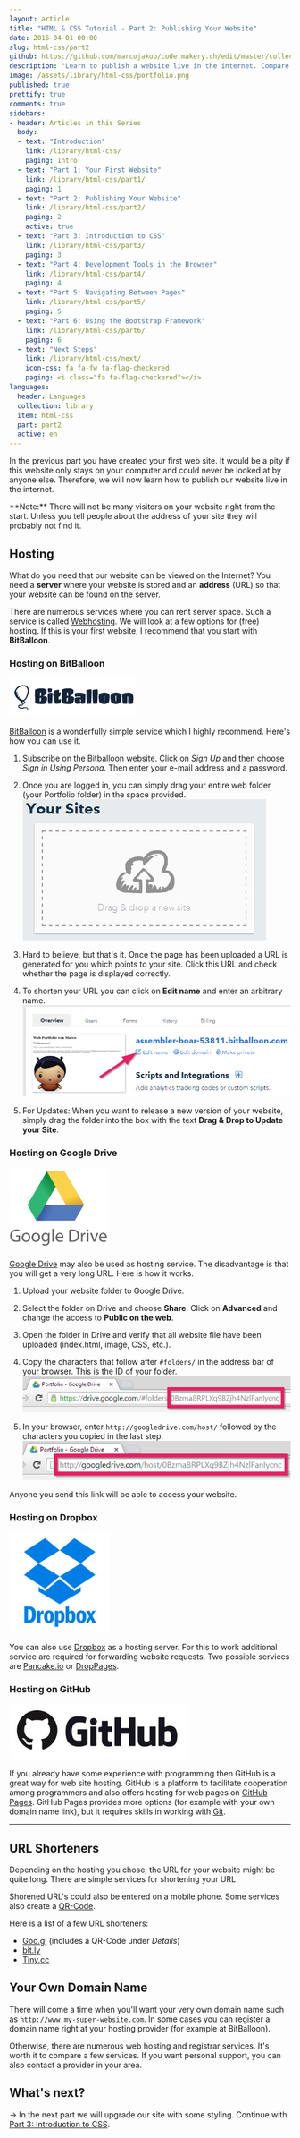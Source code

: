 ```yaml
---
layout: article
title: "HTML & CSS Tutorial - Part 2: Publishing Your Website"
date: 2015-04-01 00:00
slug: html-css/part2
github: https://github.com/marcojakob/code.makery.ch/edit/master/collections/library/html-css-en-part2.md
description: "Learn to publish a website live in the internet. Compare different hosting possibilities like BitBalloon, Dropbox, Google Drive, and GitHub Pages."
image: /assets/library/html-css/portfolio.png
published: true
prettify: true
comments: true
sidebars:
- header: Articles in this Series
  body:
  - text: "Introduction"
    link: /library/html-css/
    paging: Intro
  - text: "Part 1: Your First Website"
    link: /library/html-css/part1/
    paging: 1
  - text: "Part 2: Publishing Your Website"
    link: /library/html-css/part2/
    paging: 2
    active: true
  - text: "Part 3: Introduction to CSS"
    link: /library/html-css/part3/
    paging: 3
  - text: "Part 4: Development Tools in the Browser"
    link: /library/html-css/part4/
    paging: 4
  - text: "Part 5: Navigating Between Pages"
    link: /library/html-css/part5/
    paging: 5
  - text: "Part 6: Using the Bootstrap Framework"
    link: /library/html-css/part6/
    paging: 6
  - text: "Next Steps"
    link: /library/html-css/next/
    icon-css: fa fa-fw fa-flag-checkered
    paging: <i class="fa fa-flag-checkered"></i>
languages: 
  header: Languages
  collection: library
  item: html-css
  part: part2
  active: en
---
```


In the previous part you have created your first web site. It would be a pity if this website only stays on your computer and could never be looked at by anyone else. Therefore, we will now learn how to publish our website live in the internet.

<div class="alert alert-info">
**Note:** There will not be many visitors on your website right from the start. Unless you tell people about the address of your site they will probably not find it.
</div>


## Hosting

What do you need that our website can be viewed on the Internet? You need a **server** where your website is stored and an **address** (URL) so that your website can be found on the server.

There are numerous services where you can rent server space. Such a service is called [Webhosting](http://en.wikipedia.org/wiki/Web_hosting_service). We will look at a few options for (free) hosting. If this is your first website, I recommend that you start with **BitBalloon**.


### Hosting on BitBalloon

![BitBalloon Logo](/assets/library/html-css/part2/bitballoon-logo.png)

[BitBalloon](https://www.bitballoon.com/) is a wonderfully simple service which I highly recommend. Here's how you can use it.

1. Subscribe on the [Bitballoon website](https://www.bitballoon.com/). Click on *Sign Up* and then choose *Sign in Using Persona*. Then enter your e-mail address and a password.

2. Once you are logged in, you can simply drag your entire web folder (your Portfolio folder) in the space provided.   
![BitBalloon drag and drop](/assets/library/html-css/part2/bitballoon-drag-and-drop.png)

3. Hard to believe, but that's it. Once the page has been uploaded a URL is generated for you which points to your site. Click this URL and check whether the page is displayed correctly.

4. To shorten your URL you can click on **Edit name** and enter an arbitrary name.   
![BitBalloon veröffentlicht](/assets/library/html-css/part2/bitballoon-published.png)

5. For Updates: When you want to release a new version of your website, simply drag the folder into the box with the text **Drag & Drop to Update your Site**.


### Hosting on Google Drive

![Google Drive Logo](/assets/library/html-css/part2/google-drive-logo.png)

[Google Drive](https://drive.google.com/) may also be used as hosting service. The disadvantage is that you will get a very long URL. Here is how it works.

1. Upload your website folder to Google Drive.

2. Select the folder on Drive and choose **Share**. Click on **Advanced** and change the access to **Public on the web**.

3. Open the folder in Drive and verify that all website file have been uploaded (index.html, image, CSS, etc.).

4. Copy the characters that follow after `#folders/` in the address bar of your browser. This is the ID of your folder.   
![Google Drive Copy Characters](/assets/library/html-css/part2/google-drive-copy-string.png)

5. In your browser, enter `http://googledrive.com/host/` followed by the characters you copied in the last step.   
![Google Drive Hosting Address](/assets/library/html-css/part2/google-drive-host-address.png)

Anyone you send this link will be able to access your website.


### Hosting on Dropbox

![Dropbox Logo](/assets/library/html-css/part2/dropbox-logo.png)

You can also use [Dropbox](https://www.dropbox.com/) as a hosting server. For this to work additional service are required for forwarding website requests. Two possible services are [Pancake.io](https://pancake.io/) or [DropPages](http://droppages.com/).


### Hosting on GitHub

![GitHub Logo](/assets/library/html-css/part2/github-logo.jpg)

If you already have some experience with programming then GitHub is a great way for web site hosting. GitHub is a platform to facilitate cooperation among programmers and also offers hosting for web pages on [GitHub Pages](https://pages.github.com/). GitHub Pages provides more options (for example with your own domain name link), but it requires skills in working with [Git](http://de.wikipedia.org/wiki/Git).


***

## URL Shorteners

Depending on the hosting you chose, the URL for your website might be quite long. There are simple services for shortening your URL.

Shorened URL's could also be entered on a mobile phone. Some services also create a [QR-Code](http://de.wikipedia.org/wiki/QR-Code).

Here is a list of a few URL shorteners:

* [Goo.gl](https://goo.gl/) (includes a QR-Code under *Details*)
* [bit.ly](https://bitly.com/)
* [Tiny.cc](http://tiny.cc/)


## Your Own Domain Name

There will come a time when you'll want your very own domain name such as `http://www.my-super-website.com`. In some cases you can register a domain name right at your hosting provider (for example at BitBalloon).

Otherwise, there are numerous web hosting and registrar services. It's worth it to compare a few services. If you want personal support, you can also contact a provider in your area.


## What's next?

&rarr; In the next part we will upgrade our site with some styling. Continue with [Part 3: Introduction to CSS](/library/html-css/part3/).

